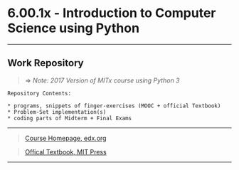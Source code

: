 
# 6.00.1x - Introduction to Computer Science using Python
---
## Work Repository

> => *Note: 2017 Version of MITx course using Python 3*

```
Repository Contents:

* programs, snippets of finger-exercises (MOOC + official Textbook)
* Problem-Set implementation(s)
* coding parts of Midterm + Final Exams

```
---
> [Course Homepage, edx.org](https://www.edx.org/course/introduction-computer-science-mitx-6-00-1x-10)

> [Offical Textbook, MIT Press](https://www.amazon.com/Introduction-Computation-Programming-Using-Python/dp/0262529629/ref=pd_sim_14_1?_encoding=UTF8&pd_rd_i=0262529629&pd_rd_r=M297ZJC9BBW59R6EGKN7&pd_rd_w=4CRv4&pd_rd_wg=DzfPx&psc=1&refRID=M297ZJC9BBW59R6EGKN7)
---




